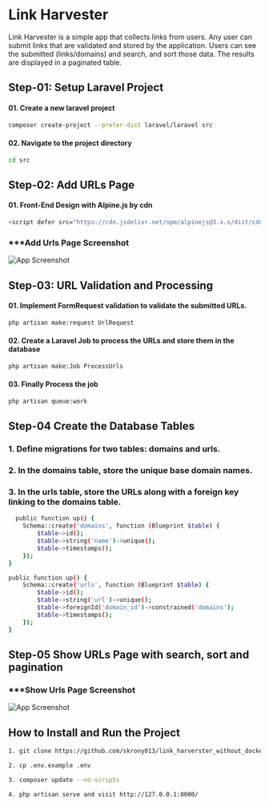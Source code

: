 
# Link Harvester
Link Harvester is a simple app that collects links from users. Any user can submit links that are validated and stored by the application. Users can see the submitted (links/domains) and search, and sort those data. The results are displayed in a paginated table.




## Step-01: Setup Laravel Project

#### 01. Create a new laravel project

```bash
composer create-project --prefer-dist laravel/laravel src
```
#### 02. Navigate to the project directory
```bash
cd src
```



## Step-02: Add URLs Page

#### 01. Front-End Design with Alpine.js by cdn

```bash
<script defer src="https://cdn.jsdelivr.net/npm/alpinejs@3.x.x/dist/cdn.min.js"></script>

```
### ***Add Urls Page Screenshot 
![App Screenshot](https://ronyahmed.xyz/upload/service/page-01.png)



## Step-03: URL Validation and Processing

#### 01. Implement FormRequest validation to validate the submitted URLs.

```bash
php artisan make:request UrlRequest

```
#### 02. Create a Laravel Job to process the URLs and store them in the database
```bash
php artisan make:Job ProcessUrls
```
#### 03. Finally Process the job
```bash
php artisan queue:work
```


## Step-04 Create the Database Tables

### 1. Define migrations for two tables: domains and urls.

### 2. In the domains table, store the unique base domain names.

### 3. In the urls table, store the URLs along with a foreign key linking to the domains table.

```bash
  public function up() {
    Schema::create('domains', function (Blueprint $table) {
        $table->id();
        $table->string('name')->unique();
        $table->timestamps();
    });
}
```

```bash
public function up() {
    Schema::create('urls', function (Blueprint $table) {
        $table->id();
        $table->string('url')->unique();
        $table->foreignId('domain_id')->constrained('domains');
        $table->timestamps();
    });
}
```


## Step-05 Show URLs Page with search, sort and pagination

### ***Show Urls Page Screenshot 

![App Screenshot](https://ronyahmed.xyz/upload/service/page-02.png)





## How to Install and Run the Project

```bash 
1. git clone https://github.com/skrony013/link_harverster_without_dockerization.git

2. cp .env.example .env

3. composer update --no-scripts

4. php artisan serve and visit http://127.0.0.1:8000/
```